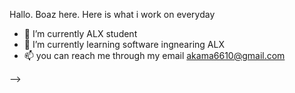 Hallo. Boaz here. Here is what i work on everyday


- 🔭 I’m currently ALX student
- 🌱 I’m currently learning software ingnearing ALX 
- 📫 you can reach me through my email akama6610@gmail.com

-->
